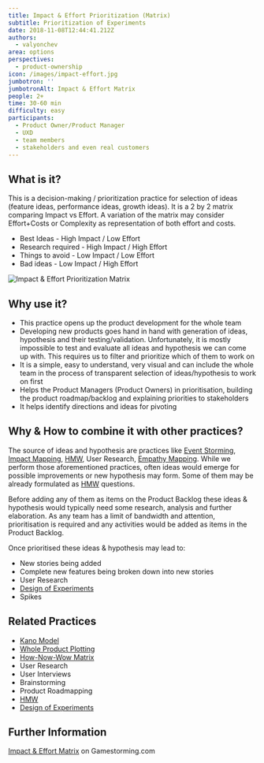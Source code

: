```yaml
---
title: Impact & Effort Prioritization (Matrix)
subtitle: Prioritization of Experiments
date: 2018-11-08T12:44:41.212Z
authors:
  - valyonchev
area: options
perspectives:
  - product-ownership
icon: /images/impact-effort.jpg
jumbotron: ''
jumbotronAlt: Impact & Effort Matrix
people: 2+
time: 30-60 min
difficulty: easy
participants:
  - Product Owner/Product Manager
  - UXD
  - team members
  - stakeholders and even real customers
---
```

## What is it?

This is a decision-making / prioritization practice for selection of ideas (feature ideas, performance ideas, growth ideas). It is a 2 by 2 matrix comparing Impact vs Effort. A variation of the matrix may consider Effort+Costs or Complexity as representation of both effort and costs. 

* Best Ideas - High Impact / Low Effort
* Research required - High Impact / High Effort
* Things to avoid - Low Impact / Low Effort
* Bad ideas - Low Impact / High Effort

![Impact & Effort Prioritization Matrix](/images/impact-effort.jpg)

## Why use it?

* This practice opens up the product development for the whole team
* Developing new products goes hand in hand with generation of ideas, hypothesis and their testing/validation. Unfortunately, it is mostly impossible to test and evaluate all ideas and hypothesis we can come up with. This requires us to filter and prioritize which of them to work on
* It is a simple, easy to understand, very visual and can include the whole team in the process of transparent selection of ideas/hypothesis to work on first
* Helps the Product Managers (Product Owners) in prioritisation, building the product roadmap/backlog and explaining priorities to stakeholders
* It helps identify directions and ideas for pivoting

## Why & How to combine it with other practices?

The source of ideas and hypothesis are practices like [Event Storming](https://openpracticelibrary.com/practice/event-storming/), [Impact Mapping](https://openpracticelibrary.com/practice/impact-mapping/), [HMW](https://openpracticelibrary.com/practice/hmw/), User Research, [Empathy Mapping](https://openpracticelibrary.com/practice/empathy-mapping/). While we perform those aforementioned practices, often ideas would emerge for possible improvements or new hypothesis may form. Some of them may be already formulated as [HMW](https://openpracticelibrary.com/practice/hmw/) questions. 

Before adding any of them as items on the Product Backlog these ideas & hypothesis would typically need some research, analysis and further elaboration. As any team has a limit of bandwidth and attention, prioritisation is required and any activities would be added as items in the Product Backlog.

Once prioritised these ideas & hypothesis may lead to: 

* New stories being added
* Complete new features being broken down into new stories
* User Research
* [Design of Experiments](https://openpracticelibrary.com/practice/design-of-experiments/)
* Spikes

## Related Practices

* [Kano Model ](https://openpracticelibrary.com/practice/kano-model/)
* [Whole Product Plotting](https://openpracticelibrary.com/practice/whole-product-plotting/)
* [How-Now-Wow Matrix](https://openpracticelibrary.com/practice/how-now-wow-prioritization-matrix/)
* User Research
* User Interviews
* Brainstorming
* Product Roadmapping
* [HMW](https://openpracticelibrary.com/practice/hmw/)
* [Design of Experiments ](https://openpracticelibrary.com/practice/design-of-experiments/)

## Further Information

[Impact & Effort Matrix](https://gamestorming.com/impact-effort-matrix-2/) on Gamestorming.com
